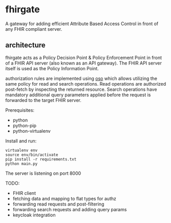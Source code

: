 # fhirgate

A gateway for adding efficient Attribute Based Access Control in front of any FHIR compliant server.

## architecture

fhirgate acts as a Policy Decision Point & Policy Enforcement Point in front of a FHIR API server (also known as an API gateway). The FHIR API server itself is used as the Policy Information Point.

authorization rules are implemented using [oso](osohq.com) which allows utilizing the same policy for read and search operations. Read operations are authorized post-fetch by inspecting the returned resource. Search operations have mandatory additional query parameters applied before the request is forwarded to the target FHIR server.

Prerequisites:
- python
- python-pip
- python-virtualenv

Install and run:
```
virtualenv env
source env/bin/activate
pip install -r requirements.txt
python main.py
```

The server is listening on port 8000

TODO:
- FHIR client
- fetching data and mapping to flat types for authz
- forwarding read requests and post-filtering
- forwarding search requests and adding query params
- keycloak integration
